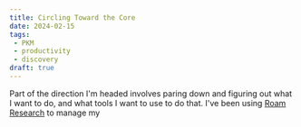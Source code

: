 ```yaml
---
title: Circling Toward the Core
date: 2024-02-15
tags:
 - PKM
 - productivity
 - discovery
draft: true
---
```


Part of the direction I'm headed involves paring down and figuring out what I want to do, and what tools I want to use to do that. I've been using [Roam Research](URL) to manage my